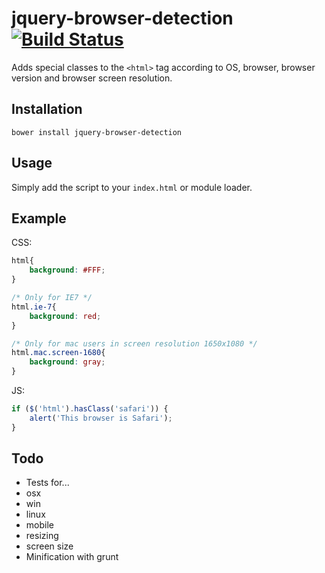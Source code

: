 jquery-browser-detection [![Build Status](https://travis-ci.org/schickling/jquery-browser-detection.png)](https://travis-ci.org/schickling/jquery-browser-detection)
========================

Adds special classes to the `<html>` tag according to  OS, browser, browser version and browser screen resolution.

## Installation
```
bower install jquery-browser-detection
```

## Usage
Simply add the script to your `index.html` or module loader.

## Example

CSS:
```css
html{
    background: #FFF;
}

/* Only for IE7 */
html.ie-7{
    background: red;
}

/* Only for mac users in screen resolution 1650x1080 */
html.mac.screen-1680{
    background: gray;
}
```

JS:
```js
if ($('html').hasClass('safari')) {
    alert('This browser is Safari');
}
```

## Todo
* Tests for...
 * osx
 * win
 * linux
 * mobile
 * resizing
 * screen size 
* Minification with grunt